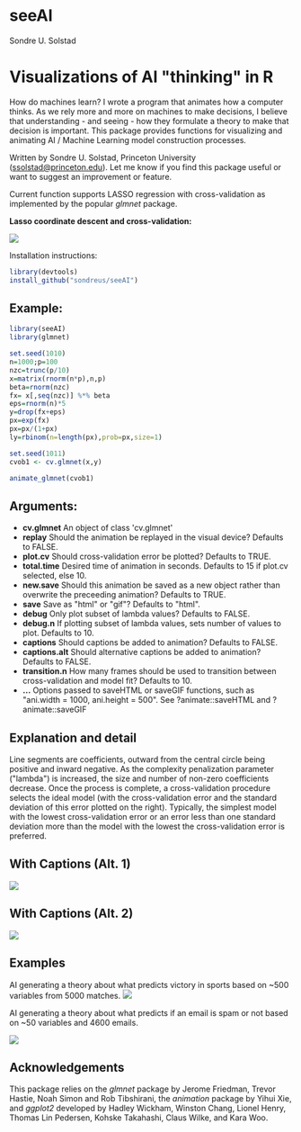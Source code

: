 seeAI
================
Sondre U. Solstad

Visualizations of AI "thinking" in R
==========================

How do machines learn? I wrote a program that animates how a computer thinks. As we rely more and more on machines to make decisions, I believe that understanding - and seeing - how they formulate a theory to make that decision is important. This package provides functions for visualizing and animating AI / Machine Learning model construction processes. 

Written by Sondre U. Solstad, Princeton University (<ssolstad@princeton.edu>). Let me know if you find this package useful or want to suggest an improvement or feature.

Current function supports LASSO regression with cross-validation as implemented by the popular *glmnet* package. 


**Lasso coordinate descent and cross-validation:**

![](2_glmnet.gif)


Installation instructions:

``` r
library(devtools)
install_github("sondreus/seeAI")
```


Example:
--------

``` r
library(seeAI)
library(glmnet)

set.seed(1010)
n=1000;p=100
nzc=trunc(p/10)
x=matrix(rnorm(n*p),n,p)
beta=rnorm(nzc)
fx= x[,seq(nzc)] %*% beta
eps=rnorm(n)*5
y=drop(fx+eps)
px=exp(fx)
px=px/(1+px)
ly=rbinom(n=length(px),prob=px,size=1)

set.seed(1011)
cvob1 <- cv.glmnet(x,y)

animate_glmnet(cvob1)

```

Arguments:
----------

-   **cv.glmnet** An object of class 'cv.glmnet'
-   **replay** Should the animation be replayed in the visual device? Defaults to FALSE.
-   **plot.cv** Should cross-validation error be plotted? Defaults to TRUE.
-   **total.time** Desired time of animation in seconds. Defaults to 15 if plot.cv selected, else 10.
-   **new.save** Should this animation be saved as a new object rather than overwrite the preceeding animation? Defaults to TRUE.
-   **save** Save as "html" or "gif"? Defaults to "html".
-   **debug** Only plot subset of lambda values? Defaults to FALSE.
-   **debug.n** If plotting subset of lambda values, sets number of values to plot. Defaults to 10. 
-   **captions** Should captions be added to animation? Defaults to FALSE. 
-   **captions.alt** Should alternative captions be added to animation? Defaults to FALSE.
-   **transition.n** How many frames should be used to transition between cross-validation and model fit? Defaults to 10.
-   **...** Options passed to saveHTML or saveGIF functions, such as "ani.width = 1000, ani.height = 500". See ?animate::saveHTML and ?animate::saveGIF

Explanation and detail
----------------------
Line segments are coefficients, outward from the central circle being positive and inward negative. As the complexity penalization parameter ("lambda") is increased, the size and number of non-zero coefficients decrease. Once the process is complete, a cross-validation procedure selects the ideal model (with the cross-validation error and the standard deviation of this error plotted on the right). Typically, the simplest model with the lowest cross-validation error or an error less than one standard deviation more than the model with the lowest the cross-validation error is preferred. 

With Captions (Alt. 1)
----------------------
![](2_glmnet_cap.gif)

With Captions (Alt. 2)
----------------------
![](2_glmnet_cap_alt.gif)

Examples
----------------
AI generating a theory about what predicts victory in sports based on ~500 variables from 5000 matches.
![](glmnet_sports.gif)


AI generating a theory about what predicts if an email is spam or not based on ~50 variables and 4600 emails.

![](glmnet_email.gif)



Acknowledgements
----------------

This package relies on the *glmnet* package by Jerome Friedman, Trevor Hastie, Noah Simon and Rob Tibshirani, the *animation* package by Yihui Xie, and *ggplot2* developed by Hadley Wickham, Winston Chang, Lionel Henry, Thomas Lin Pedersen, Kohske Takahashi, Claus Wilke, and Kara Woo.
